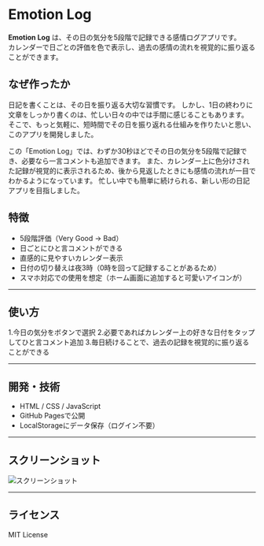 # Emotion Log

**Emotion Log** は、その日の気分を5段階で記録できる感情ログアプリです。  
カレンダーで日ごとの評価を色で表示し、過去の感情の流れを視覚的に振り返ることができます。

## なぜ作ったか

日記を書くことは、その日を振り返る大切な習慣です。
しかし、1日の終わりに文章をしっかり書くのは、忙しい日々の中では手間に感じることもあります。
そこで、もっと気軽に、短時間でその日を振り返れる仕組みを作りたいと思い、このアプリを開発しました。

この「Emotion Log」では、わずか30秒ほどでその日の気分を5段階で記録でき、必要なら一言コメントも追加できます。
また、カレンダー上に色分けされた記録が視覚的に表示されるため、後から見返したときにも感情の流れが一目でわかるようになっています。
忙しい中でも簡単に続けられる、新しい形の日記アプリを目指しました。

## 特徴

- 5段階評価（Very Good → Bad）
- 日ごとにひと言コメントができる
- 直感的に見やすいカレンダー表示
- 日付の切り替えは夜3時（0時を回って記録することがあるため）
- スマホ対応での使用を想定（ホーム画面に追加すると可愛いアイコンが）

---

## 使い方

1.今日の気分をボタンで選択
2.必要であればカレンダー上の好きな日付をタップしてひと言コメント追加
3.毎日続けることで、過去の記録を視覚的に振り返ることができる

---

## 開発・技術

- HTML / CSS / JavaScript
- GitHub Pagesで公開
- LocalStorageにデータ保存（ログイン不要）

---

## スクリーンショット

![スクリーンショット](image/image_8529.jpeg)

---

## ライセンス

MIT License
